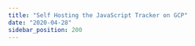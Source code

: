 ```yaml
---
title: "Self Hosting the JavaScript Tracker on GCP"
date: "2020-04-28"
sidebar_position: 200
---
```



